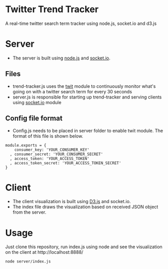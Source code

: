 # Twitter Trend Tracker

A real-time twitter search term tracker using node.js, socket.io and d3.js

# Server
* The server is built using [node.js](https://nodejs.org/) and [socket.io](http://socket.io/).

Files
-----
  * trend-tracker.js uses the [twit](https://www.npmjs.com/package/twit) module to continuously monitor what's going on with a twitter search term for every 30 seconds
  * server.js is responsible for starting up trend-tracker and serving clients using [socket.io](https://www.npmjs.com/package/socket.io) module

Config file format
------------------
  * Config.js needs to be placed in server folder to enable twit module. The format of this file is shown below.

  ```
  module.exports = {
      consumer_key: 'YOUR_CONSUMER_KEY'
    , consumer_secret: 'YOUR_CONSUMER_SECRET'
    , access_token: 'YOUR_ACCESS_TOKEN'
    , access_token_secret: 'YOUR_ACCESS_TOKEN_SECRET'
  }
  ```


# Client
* The client visualization is built using [D3.js](http://d3js.org/) and socket.io.
* The index file draws the visualization based on received JSON object from the server.

# Usage

Just clone this repository, run index.js using node and see the visualization on the client at http://localhost:8888/

```
node server/index.js
```
